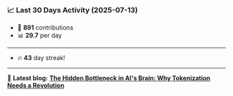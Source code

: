 <!--START_STATS-->
### 📈 Last 30 Days Activity (2025-07-13)  
- 🧮 **891** contributions  
- 📊 **29.7** per day
---
- 🔥 **43** day streak!
---
📝 **Latest blog:** [**The Hidden Bottleneck in AI's Brain: Why Tokenization Needs a Revolution**](https://andriak.com/blog/tokenization-revolution)
<!--END_STATS-->
